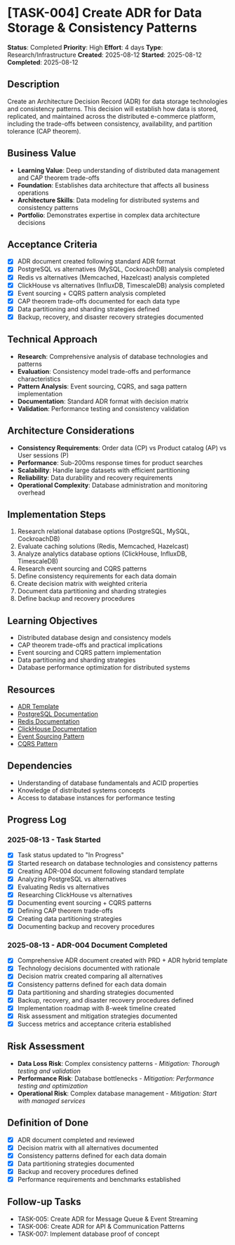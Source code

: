 # [TASK-004] Create ADR for Data Storage & Consistency Patterns

**Status**: Completed
**Priority**: High
**Effort**: 4 days
**Type**: Research/Infrastructure
**Created**: 2025-08-12
**Started**: 2025-08-12
**Completed**: 2025-08-12

## Description
Create an Architecture Decision Record (ADR) for data storage technologies and consistency patterns. This decision will establish how data is stored, replicated, and maintained across the distributed e-commerce platform, including the trade-offs between consistency, availability, and partition tolerance (CAP theorem).

## Business Value
- **Learning Value**: Deep understanding of distributed data management and CAP theorem trade-offs
- **Foundation**: Establishes data architecture that affects all business operations
- **Architecture Skills**: Data modeling for distributed systems and consistency patterns
- **Portfolio**: Demonstrates expertise in complex data architecture decisions

## Acceptance Criteria
- [x] ADR document created following standard ADR format
- [x] PostgreSQL vs alternatives (MySQL, CockroachDB) analysis completed
- [x] Redis vs alternatives (Memcached, Hazelcast) analysis completed
- [x] ClickHouse vs alternatives (InfluxDB, TimescaleDB) analysis completed
- [x] Event sourcing + CQRS pattern analysis completed
- [x] CAP theorem trade-offs documented for each data type
- [x] Data partitioning and sharding strategies defined
- [x] Backup, recovery, and disaster recovery strategies documented

## Technical Approach
- **Research**: Comprehensive analysis of database technologies and patterns
- **Evaluation**: Consistency model trade-offs and performance characteristics
- **Pattern Analysis**: Event sourcing, CQRS, and saga pattern implementation
- **Documentation**: Standard ADR format with decision matrix
- **Validation**: Performance testing and consistency validation

## Architecture Considerations
- **Consistency Requirements**: Order data (CP) vs Product catalog (AP) vs User sessions (P)
- **Performance**: Sub-200ms response times for product searches
- **Scalability**: Handle large datasets with efficient partitioning
- **Reliability**: Data durability and recovery requirements
- **Operational Complexity**: Database administration and monitoring overhead

## Implementation Steps
1. Research relational database options (PostgreSQL, MySQL, CockroachDB)
2. Evaluate caching solutions (Redis, Memcached, Hazelcast)
3. Analyze analytics database options (ClickHouse, InfluxDB, TimescaleDB)
4. Research event sourcing and CQRS patterns
5. Define consistency requirements for each data domain
6. Create decision matrix with weighted criteria
7. Document data partitioning and sharding strategies
8. Define backup and recovery procedures

## Learning Objectives
- Distributed database design and consistency models
- CAP theorem trade-offs and practical implications
- Event sourcing and CQRS pattern implementation
- Data partitioning and sharding strategies
- Database performance optimization for distributed systems

## Resources
- [ADR Template](../../architecture/decisions/)
- [PostgreSQL Documentation](https://www.postgresql.org/docs/)
- [Redis Documentation](https://redis.io/documentation)
- [ClickHouse Documentation](https://clickhouse.com/docs/)
- [Event Sourcing Pattern](https://martinfowler.com/eaaDev/EventSourcing.html)
- [CQRS Pattern](https://martinfowler.com/bliki/CQRS.html)

## Dependencies
- Understanding of database fundamentals and ACID properties
- Knowledge of distributed systems concepts
- Access to database instances for performance testing

## Progress Log
<!-- Update as work progresses -->

### 2025-08-13 - Task Started
- [x] Task status updated to "In Progress"
- [x] Started research on database technologies and consistency patterns
- [x] Creating ADR-004 document following standard template
- [x] Analyzing PostgreSQL vs alternatives
- [x] Evaluating Redis vs alternatives
- [x] Researching ClickHouse vs alternatives
- [x] Documenting event sourcing + CQRS patterns
- [x] Defining CAP theorem trade-offs
- [x] Creating data partitioning strategies
- [x] Documenting backup and recovery procedures

### 2025-08-13 - ADR-004 Document Completed
- [x] Comprehensive ADR document created with PRD + ADR hybrid template
- [x] Technology decisions documented with rationale
- [x] Decision matrix created comparing all alternatives
- [x] Consistency patterns defined for each data domain
- [x] Data partitioning and sharding strategies documented
- [x] Backup, recovery, and disaster recovery procedures defined
- [x] Implementation roadmap with 8-week timeline created
- [x] Risk assessment and mitigation strategies documented
- [x] Success metrics and acceptance criteria established

## Risk Assessment
- **Data Loss Risk**: Complex consistency patterns - *Mitigation: Thorough testing and validation*
- **Performance Risk**: Database bottlenecks - *Mitigation: Performance testing and optimization*
- **Operational Risk**: Complex database management - *Mitigation: Start with managed services*

## Definition of Done
- [x] ADR document completed and reviewed
- [x] Decision matrix with all alternatives documented
- [x] Consistency patterns defined for each data domain
- [x] Data partitioning strategies documented
- [x] Backup and recovery procedures defined
- [x] Performance requirements and benchmarks established

## Follow-up Tasks
- TASK-005: Create ADR for Message Queue & Event Streaming
- TASK-006: Create ADR for API & Communication Patterns
- TASK-007: Implement database proof of concept

